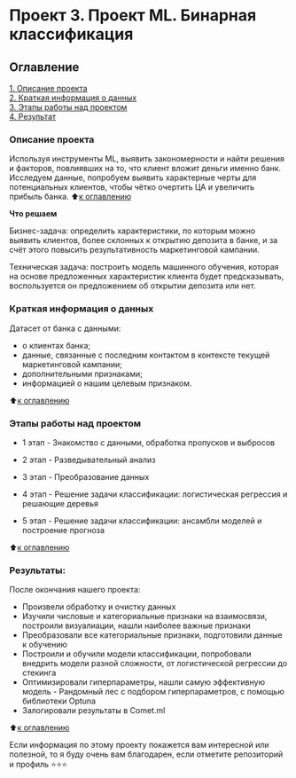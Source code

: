 # Проект 3. Проект ML. Бинарная классификация

## Оглавление  

[1. Описание проекта](.README.md#Описание-проекта)  
[2. Краткая информация о данных](.README.md#Краткая-информация-о-данных)  
[3. Этапы работы над проектом](.README.md#Этапы-работы-над-проектом)  
[4. Результат](.README.md#Результат)    

### Описание проекта

Используя инструменты ML, выявить закономерности и найти решения и факторов, повлиявших на то, что клиент вложит деньги именно банк. 
Исследуем данные, попробуем выявить характерные черты для потенциальных клиентов, чтобы чётко очертить ЦА и увеличить прибыль банка.
:arrow_up:[к оглавлению](_)

**Что решаем** 

Бизнес-задача: определить характеристики, по которым можно выявить клиентов, более склонных к открытию депозита в банке, и за счёт этого повысить результативность маркетинговой кампании.

Техническая задача: построить модель машинного обучения, которая на основе предложенных характеристик клиента будет предсказывать, воспользуется он предложением об открытии депозита или нет.

### Краткая информация о данных

Датасет от банка с данными:
* о клиентах банка;
* данные, связанные с последним контактом в контексте текущей маркетинговой кампании;
* дополнительными признаками;
* информацией о нашим целевым признаком.
  
:arrow_up:[к оглавлению](.README.md#Оглавление)


### Этапы работы над проектом  

* 1 этап - Знакомство с данными, обработка пропусков и выбросов

* 2 этап - Разведывательный анализ

* 3 этап - Преобразование данных

* 4 этап - Решение задачи классификации: логистическая регрессия и решающие деревья

* 5 этап - Решение задачи классификации: ансамбли моделей и построение прогноза


:arrow_up:[к оглавлению](.README.md#Оглавление)


### Результаты:  

После окончания нашего проекта: 

* Произвели обработку и очистку данных
* Изучили числовые и категориальные признаки на взаимосвязи, построили визуалиации, нашли наиболее важные признаки
* Преобразовали все категориальные признаки, подготовили данные к обучению
* Построили и обучили модели классификации, попробовали внедрить модели разной сложности, от логистической регрессии до стекинга
* Оптимизировали гиперпараметры, нашли самую эффективную модель - Рандомный лес с подбором гиперпараметров, с помощью библиотеки Optuna
* Залогировали результаты в Comet.ml

:arrow_up:[к оглавлению](.README.md#Оглавление)

Если информация по этому проекту покажется вам интересной или полезной, то я буду очень вам благодарен, если отметите репозиторий и профиль ⭐️⭐️⭐️